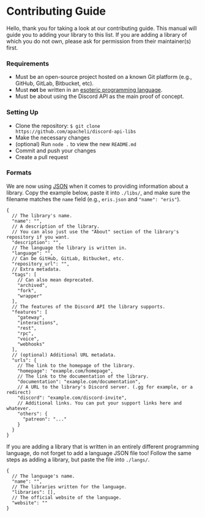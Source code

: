 # Contributing Guide

Hello, thank you for taking a look at our contributing guide. This manual will guide you to adding your library to this list. If you are adding a library of which you do not own, please ask for permission from their maintainer(s) first.

### Requirements

- Must be an open-source project hosted on a known Git platform (e.g., GitHub, GitLab, Bitbucket, etc).
- Must **not** be written in an [esoteric programming language](https://en.wikipedia.org/wiki/Esoteric_programming_language).
- Must be about using the Discord API as the main proof of concept.

### Setting Up

- Clone the repository: `$ git clone https://github.com/apacheli/discord-api-libs`
- Make the necessary changes
- (optional) Run `node .` to view the new `README.md`
- Commit and push your changes
- Create a pull request

### Formats

We are now using [JSON](https://www.json.org/json-en.html) when it comes to providing information about a library. Copy the example below, paste it into `./libs/`, and make sure the filename matches the `name` field (e.g., `eris.json` and `"name": "eris"`).

```jsonc
{
  // The library's name.
  "name": "",
  // A description of the library.
  // You can also just use the "About" section of the library's repository if you want.
  "description": "",
  // The language the library is written in.
  "language": "",
  // Can be GitHub, GitLab, Bitbucket, etc.
  "repository_url": "",
  // Extra metadata.
  "tags": [
    // Can also mean deprecated.
    "archived",
    "fork",
    "wrapper"
  ],
  // The features of the Discord API the library supports.
  "features": [
    "gateway",
    "interactions",
    "rest",
    "rpc",
    "voice",
    "webhooks"
  ],
  // (optional) Additional URL metadata.
  "urls": {
    // The link to the homepage of the library.
    "homepage": "example.com/homepage",
    // The link to the documentation of the library.
    "documentation": "example.com/documentation",
    // A URL to the library's Discord server. (.gg for example, or a redirect)
    "discord": "example.com/discord-invite",
    // Additional links. You can put your support links here and whatever.
    "others": {
      "patreon": "..."
    }
  }
}
```

If you are adding a library that is written in an entirely different programming language, do not forget to add a language JSON file too! Follow the same steps as adding a library, but paste the file into `./langs/`.

```jsonc
{
  // The language's name.
  "name": "",
  // The libraries written for the language.
  "libraries": [],
  // The official website of the language.
  "website": ""
}
```
